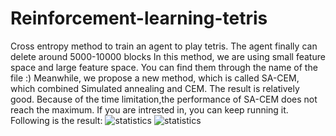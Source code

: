 # Reinforcement-learning-tetris
Cross entropy method to train an agent to play tetris. The agent finally can delete around 5000-10000 blocks
In this method, we are using small feature space and large feature space. You can find them through the name of the file :)
Meanwhile, we propose a new method, which is called SA-CEM, which combined Simulated annealing and CEM. The result is relatively good. Because of the time limitation,the performance of SA-CEM does not reach the maximum. If you are intrested in, you can keep running it.
Following is the result:
![statistics](https://github.com/TianrongChen/Reinforcement-learning-tetris/blob/master/f3.png)
![statistics](https://github.com/TianrongChen/Reinforcement-learning-tetris/blob/master/f5.png)

